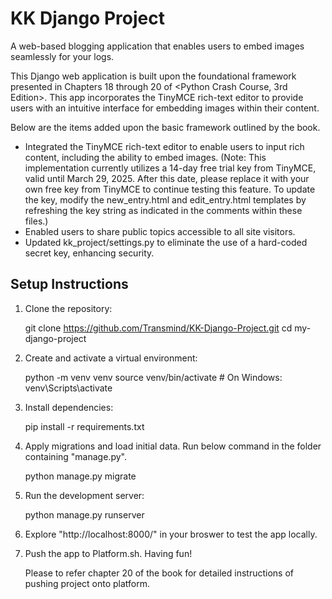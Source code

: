 
# KK Django Project
A web-based blogging application that enables users to embed images seamlessly for your logs.

This Django web application is built upon the foundational framework presented in Chapters 18 through 20 of <Python Crash Course, 3rd Edition>. This app incorporates the TinyMCE rich-text editor to provide users with an intuitive interface for embedding images within their content. 

Below are the items added upon the basic framework outlined by the book.  
* Integrated the TinyMCE rich-text editor to enable users to input rich content, including the ability to embed images.
    (Note: This implementation currently utilizes a 14-day free trial key from TinyMCE, valid until March 29, 2025. After this date, please replace it with your own free key from TinyMCE to continue testing this feature. To update the key, modify the new_entry.html and edit_entry.html templates by refreshing the key string as indicated in the comments within these files.)
* Enabled users to share public topics accessible to all site visitors.  
* Updated kk_project/settings.py to eliminate the use of a hard-coded secret key,  enhancing security.





## Setup Instructions
1. Clone the repository:

   git clone https://github.com/Transmind/KK-Django-Project.git
   cd my-django-project

2. Create and activate a virtual environment:

   python -m venv venv
   source venv/bin/activate  # On Windows: venv\Scripts\activate

3. Install dependencies:

   pip install -r requirements.txt


4. Apply migrations and load initial data. Run below command in the folder containing "manage.py".

   python manage.py migrate


6. Run the development server:

   python manage.py runserver

7. Explore "http://localhost:8000/" in your broswer to test the app locally.

8. Push the app to Platform.sh. Having fun! 
   
   Please to refer chapter 20 of the book for detailed instructions of pushing project onto platform. 
